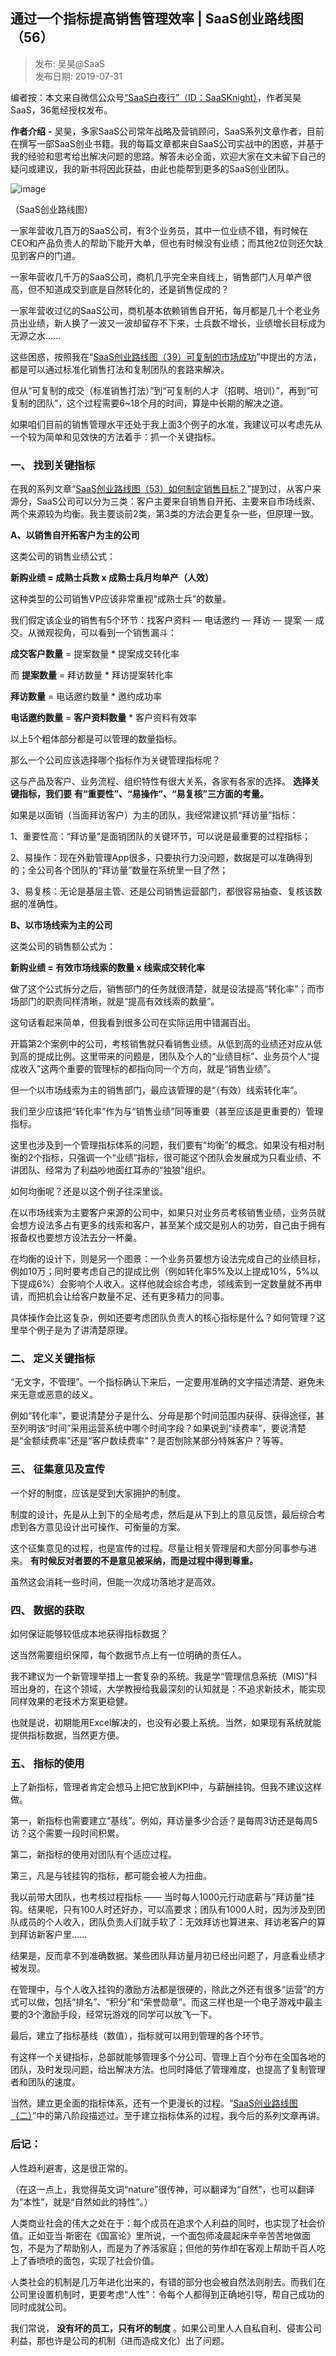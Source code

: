 ## 通过一个指标提高销售管理效率 | SaaS创业路线图（56）  

> 发布: 吴昊@SaaS  
> 发布日期: 2019-07-31  

编者按：本文来自微信公众号[“SaaS白夜行”（ID：SaaSKnight）](https://mp.weixin.qq.com/s/9pNbHtRGo9eou1ik02RWgA)，作者吴昊SaaS，36氪经授权发布。

**作者介绍** **-** 吴昊，多家SaaS公司常年战略及营销顾问，SaaS系列文章作者，目前在撰写一部SaaS创业书籍。我的每篇文章都来自SaaS公司实战中的困惑，并基于我的经验和思考给出解决问题的思路。解答未必全面，欢迎大家在文末留下自己的疑问或建议，我的新书将因此获益，由此也能帮到更多的SaaS创业团队。

![image](images/1907-tgygzbtgxsglxlsaascylxt56-0.jpeg)

（SaaS创业路线图）

一家年营收几百万的SaaS公司，有3个业务员，其中一位业绩不错，有时候在CEO和产品负责人的帮助下能开大单，但也有时候没有业绩；而其他2位则还欠缺见到客户的门道。

一家年营收几千万的SaaS公司，商机几乎完全来自线上，销售部门人月单产很高，但不知道成交到底是自然转化的，还是销售促成的？

一家年营收过亿的SaaS公司，商机基本依赖销售自开拓，每月都是几十个老业务员出业绩，新人换了一波又一波却留存不下来，士兵数不增长，业绩增长目标成为无源之水......

这些困惑，按照我在“[SaaS创业路线图（39）可复制的市场成功](http://mp.weixin.qq.com/s?__biz=MzIxNjc2MTc2MQ==&mid=2247483997&idx=1&sn=6a664dfe9564edf0284fcf5eb3bd4146&chksm=97855693a0f2df85865f225467cad08b4f88684333f111957fecb9f7225c151536b640d63135&scene=21#wechat_redirect)”中提出的方法，都是可以通过标准化销售打法和复制团队的套路来解决。

但从“可复制的成交（标准销售打法）”到“可复制的人才（招聘、培训）”，再到“可复制的团队”，这个过程需要6~18个月的时间，算是中长期的解决之道。

如果咱们目前的销售管理水平还处于我上面3个例子的水准，我建议可以考虑先从一个较为简单和见效快的方法着手：抓一个关键指标。

### 一、 **找到关键指标**

在我的系列文章“[SaaS创业路线图（53）如何制定销售目标？](http://mp.weixin.qq.com/s?__biz=MzIxNjc2MTc2MQ==&mid=2247484132&idx=1&sn=7202b76aa0534aa490a6b1a5eb0b93ef&chksm=9785562aa0f2df3c56066ad1e56d2eb8d7be36da43024bde6401631caa3ce8865714fbcfda82&scene=21#wechat_redirect)”提到过，从客户来源分，SaaS公司可以分为三类：客户主要来自销售自开拓、主要来自市场线索、两个来源较为均衡。我主要谈前2类，第3类的方法会更复杂一些，但原理一致。

**A、以销售自开拓客户为主的公司**

这类公司的销售业绩公式：

**新购业绩 = 成熟士兵数 x 成熟士兵月均单产（人效）**

这种类型的公司销售VP应该非常重视“成熟士兵”的数量。

我们假定该企业的销售有5个环节：找客户资料 — 电话邀约 — 拜访 — 提案 — 成交。从微观视角，可以看到一个销售漏斗：

**成交客户数量** = 提案数量 \* 提案成交转化率

而 **提案数量** = 拜访数量 \* 拜访提案转化率

**拜访数量** = 电话邀约数量 \* 邀约成功率

**电话邀约数量** = **客户资料数量** \* 客户资料有效率

以上5个粗体部分都是可以管理的数量指标。

那么一个公司应该选择哪个指标作为关键管理指标呢？

这与产品及客户、业务流程、组织特性有很大关系，各家有各家的选择。 **选择关键指标，我们要** **有“重要性”、“易操作”、“易复核”三方面的考量。**

如果是以面销（当面拜访客户）为主的团队，我经常建议抓“拜访量”指标：

1、重要性高：“拜访量”是面销团队的关键环节，可以说是最重要的过程指标；

2、易操作：现在外勤管理App很多，只要执行力没问题，数据是可以准确得到的；全公司各个团队的“拜访量”数量在系统里一目了然；

3、易复核：无论是基层主管、还是公司销售运营部门，都很容易抽查、复核该数据的准确性。

**B、以市场线索为主的公司**

这类公司的销售额公式为：

**新购业绩 = 有效市场线索的数量 x 线索成交转化率**

做了这个公式拆分之后，销售部门的任务就很清楚，就是设法提高“转化率”；而市场部门的职责同样清晰，就是“提高有效线索的数量”。

这句话看起来简单，但我看到很多公司在实际运用中错漏百出。

开篇第2个案例中的公司，考核销售就只看销售业绩。从低到高的业绩还对应从低到高的提成比例。这里带来的问题是，团队及个人的“业绩目标”、业务员个人“提成收入”这两个重要的管理标的都指向同一个方向，就是“销售业绩”。

但一个以市场线索为主的销售部门，最应该管理的是“（有效）线索转化率”。

我们至少应该把“转化率”作为与“销售业绩”同等重要（甚至应该是更重要的）管理指标。

这里也涉及到一个管理指标体系的问题，我们要有“均衡”的概念。如果没有相对制衡的2个指标，只强调一个“业绩”指标，很可能这个团队会发展成为只看业绩、不讲团队、经常为了利益吵地面红耳赤的“独狼”组织。

如何均衡呢？还是以这个例子往深里谈。

在以市场线索为主要客户来源的公司中，如果只对业务员考核销售业绩，业务员就会想方设法多占有更多的线索和客户，甚至某个成交是别人的功劳，自己由于拥有报备权也要想方设法去分一杯羹。

在均衡的设计下，则是另一个图景：一个业务员要想方设法完成自己的业绩目标，例如10万；同时要考虑自己的提成比例（例如转化率5%及以上提成10%，5%以下提成6%）会影响个人收入。这样他就会综合考虑，领线索到一定数量就不再申请，而把机会让给客户数量不足、还有更多精力的同事。

具体操作会比这复杂，例如还要考虑团队负责人的核心指标是什么？如何管理？这里举个例子是为了讲清楚原理。

### 二、 **定义关键指标**

“无文字，不管理”。一个指标确认下来后，一定要用准确的文字描述清楚、避免未来无意或恶意的歧义。

例如“转化率”，要说清楚分子是什么、分母是那个时间范围内获得、获得途径，甚至列明该“时间”采用运营系统中哪个时间字段？如果说到“续费率”，要说清楚是“金额续费率”还是“客户数续费率”？是否刨除某部分特殊客户？等等。

### 三、 **征集意见及宣传**

一个好的制度，应该是受到大家拥护的制度。

制度的设计，先是从上到下的全局考虑，然后是从下到上的意见反馈，最后综合考虑到各方意见设计出可操作、可衡量的方案。

这个征集意见的过程，也是宣传的过程。尽量让相关管理层和大部分同事参与进来。 **有时候反对者要的不是意见被采纳，而是过程中得到尊重。**

虽然这会消耗一些时间，但能一次成功落地才是高效。

### 四、 **数据的获取**

如何保证能够较低成本地获得指标数据？

这当然需要组织保障，每个数据节点上有一位明确的责任人。

我不建议为一个新管理举措上一套复杂的系统。我是学“管理信息系统（MIS\)”科班出身的，在这个领域，大学教授给我最深刻的认知就是：不追求新技术，能实现同样效果的老技术方案更稳健。

也就是说，初期能用Excel解决的，也没有必要上系统。当然，如果现有系统就能提供指标数据，当然更方便。

### 五、 **指标的使用**

上了新指标，管理者肯定会想马上把它放到KPI中，与薪酬挂钩。但我不建议这样做。

第一，新指标也需要建立“基线”。例如，拜访量多少合适？是每周3访还是每周5访？这个需要一段时间积累。

第二，新指标的使用对团队有个适应过程。

第三，凡是与钱挂钩的指标，都可能会被人为扭曲。

我以前带大团队，也考核过程指标 —— 当时每人1000元行动底薪与”拜访量“挂钩。结果呢，只有100人时还好办，可以高要求；团队有1000人时，因为涉及到团队成员的个人收入，团队负责人们就手软了：无效拜访也算进来、拜访老客户的算到拜访新客户里......

结果是，反而拿不到准确数据。某些团队拜访量月初已经出问题了，月底看业绩才被发现。

在管理中，与个人收入挂钩的激励方法都是很硬的，除此之外还有很多“运营”的方式可以做，包括“排名”、“积分”和“荣誉勋章”。而这三样也是一个电子游戏中最主要的3个激励手段，经常玩游戏的同学可以放飞一下。

最后，建立了指标基线（数值），指标就可以用到管理的各个环节。

有这样一个关键指标，总部就能够管理多个分公司、管理上百个分布在全国各地的团队，及时发现问题，给出解决方法。也同时降低了管理难度，也提高了复制管理者和团队的速度。

当然，建立更全面的指标体系，还有一个更漫长的过程。“[SaaS创业路线图（二）](http://mp.weixin.qq.com/s?__biz=MzIxNjc2MTc2MQ==&mid=2247483732&idx=1&sn=9e39952564254d9e1f8a4325d982d4a1&chksm=9785559aa0f2dc8c9aecce96054959d7106e380ff5d62f4e43195c891a9c794fc666655e580b&scene=21#wechat_redirect)”中的第八阶段描述过。至于建立指标体系的过程，我今后的系列文章再讲。

### 后记：

人性趋利避害，这是很正常的。

（在这一点上，我觉得英文词“nature”很传神，可以翻译为“自然”，也可以翻译为“本性”，就是“自然如此的特性”。）

人类商业社会的伟大之处在于：每个成员在追求个人利益的同时，也实现了社会价值。正如亚当·斯密在《国富论》里所说，一个面包师凌晨起床辛辛苦苦地做面包，不是为了帮助别人，而是为了养活家庭；但他的劳作却在客观上帮助千百人吃上了香喷喷的面包，实现了社会价值。

人类社会的机制是几万年进化出来的，有错的部分也会被自然法则削去。而我们在公司里设置机制时，更要考虑“人性”：令每个人都得到正确地引导，帮自己成功的同时成就公司。

我们常说， **没有坏的员工，只有坏的制度** 。如果公司里人人自私自利、侵害公司利益，那也许是公司的机制（进而造成文化）出了问题。
